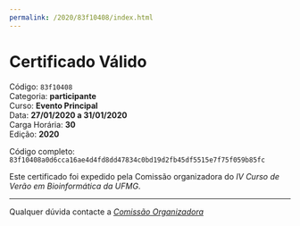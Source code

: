 ```yaml
---
permalink: /2020/83f10408/index.html
---
```


# Certificado Válido

Código: `83f10408`<br>
Categoria: **participante**<br>
Curso: **Evento Principal**<br>
Data: **27/01/2020 a 31/01/2020**<br>
Carga Horária: **30**<br>
Edição: **2020**<br>


Código completo: `83f10408a0d6cca16ae4d4fd8dd47834c0bd19d2fb45df5515e7f75f059b85fc`


Este certificado foi expedido pela Comissão organizadora do *IV Curso de Verão em Bioinformática da UFMG*.

----

Qualquer dúvida contacte a [_Comissão Organizadora_](<mailto:cursobioinfoufmg@gmail.com$subject=[Certificados]>)

